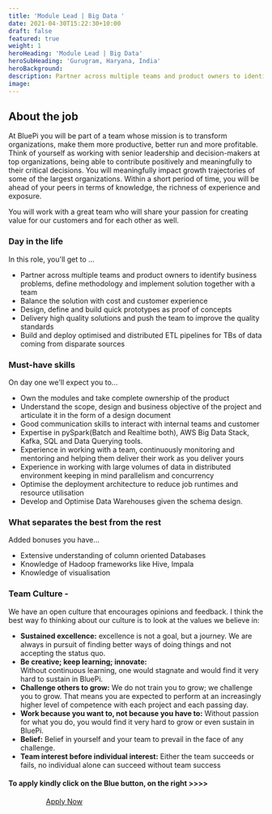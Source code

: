 ```yaml
---
title: 'Module Lead | Big Data '
date: 2021-04-30T15:22:30+10:00
draft: false
featured: true
weight: 1
heroHeading: 'Module Lead | Big Data'
heroSubHeading: 'Gurugram, Haryana, India'
heroBackground: 
description: Partner across multiple teams and product owners to identify  business problems, define methodology and implement solution  together with a team 
image:
---
```


## About the job
At BluePi you will be part of a team whose mission is to transform organizations, make them more productive, better run and more profitable. Think of yourself as working with senior leadership and decision-makers at top organizations, being able to contribute positively and meaningfully to their critical decisions. You will meaningfully impact growth trajectories of some of the largest organizations. Within a short period of time, you will be ahead of your peers in terms of knowledge, the richness of experience and exposure.

You will work with a great team who will share your passion for creating value for our customers and for each other as well.


### Day in the life

In this role, you'll get to ...
- Partner across multiple teams and product owners to identify  business problems, define methodology and implement solution  together with a team 
- Balance the solution with cost and customer experience 
- Design, define and build quick prototypes as proof of concepts 
- Delivery high quality solutions and push the team to improve the  quality standards 
- Build and deploy optimised and distributed ETL pipelines for TBs of  data coming from disparate sources


### Must-have skills

On day one we'll expect you to...
- Own the modules and take complete ownership of the product 
- Understand the scope, design and business objective of the project  and articulate it in the form of a design document 
- Good communication skills to interact with internal teams and  customer 
- Expertise in pySpark(Batch and Realtime both), AWS Big Data  Stack, Kafka, SQL and Data Querying tools. 
- Experience in working with a team, continuously monitoring and  mentoring and helping them deliver their work as you deliver yours 
- Experience in working with large volumes of data in distributed  environment keeping in mind parallelism and concurrency 
- Optimise the deployment architecture to reduce job runtimes and  resource utilisation 
- Develop and Optimise Data Warehouses given the schema design.




### What separates the best from the rest

Added bonuses you have...
- Extensive understanding of column oriented Databases 
- Knowledge of Hadoop frameworks like Hive, Impala 
- Knowledge of visualisation



### Team Culture -

We have an open culture that encourages opinions and feedback. I think the best way fo thinking about our culture is to look at the values we believe in:

- **Sustained excellence:** 
excellence is not a goal, but a journey. We are always in pursuit of finding better ways of doing things and not accepting the status quo.
- **Be creative; keep learning; innovate:**  
Without continuous learning, one would stagnate and would find it very hard to sustain in BluePi.
- **Challenge others to grow:** 
We do not train you to grow; we challenge you to grow. That means you are expected to perform at an increasingly higher level of competence with each project and each passing day.
- **Work because you want to, not because you have to:**
Without passion for what you do, you would find it very hard to grow or even sustain in BluePi.
- **Belief:** 
Belief in yourself and your team to prevail in the face of any challenge.
- **Team interest before individual interest:**
Either the team succeeds or fails, no individual alone can succeed without team success

#### To apply kindly click on the Blue button, on the right >>>>

<script type="text/javascript" src="https://bluepiit.atlassian.net/s/d41d8cd98f00b204e9800998ecf8427e-T/-dtzt95/b/3/c95134bc67d3a521bb3f4331beb9b804/_/download/batch/com.atlassian.jira.collector.plugin.jira-issue-collector-plugin:issuecollector/com.atlassian.jira.collector.plugin.jira-issue-collector-plugin:issuecollector.js?jsI18nTransformer=migrated&locale=en-US&collectorId=ea0528f9"></script>
  <script type="text/javascript">window.ATL_JQ_PAGE_PROPS =  {
	"triggerFunction": function(showCollectorDialog) {
		//Requires that jQuery is available! 
		jQuery("#myCustomTrigger").click(function(e) {
			e.preventDefault();
			showCollectorDialog();
		});
	}};</script>
<body>
    <div class="col-12">
    <a href="#" id="myCustomTrigger" class='button button-primary submit-btn' style="padding: 20px 74px 20px 74px; margin-bottom: 100px;">Apply Now</a>
  </div>
  </body>